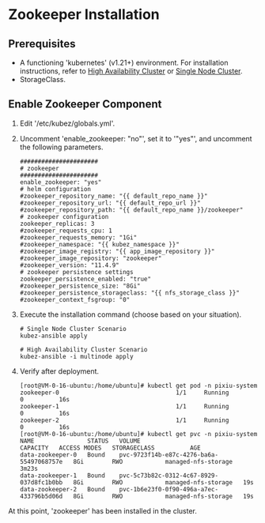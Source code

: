 # Zookeeper Installation

## Prerequisites

- A functioning 'kubernetes' (v1.21+) environment. For installation instructions, refer to [High Availability Cluster](../install/multinode.md) or [Single Node Cluster](../install/all-in-one.md).
- StorageClass.

## Enable Zookeeper Component

1. Edit '/etc/kubez/globals.yml'.

2. Uncomment 'enable_zookeeper: "no"', set it to '"yes"', and uncomment the following parameters.

    ```shell
   ######################
   # zookeeper
   ######################
   enable_zookeeper: "yes"
   # helm configuration
   #zookeeper_repository_name: "{{ default_repo_name }}"
   #zookeeper_repository_url: "{{ default_repo_url }}"
   #zookeeper_repository_path: "{{ default_repo_name }}/zookeeper"
   # zookeeper configuration
   zookeeper_replicas: 3
   #zookeeper_requests_cpu: 1
   #zookeeper_requests_memory: "1Gi"
   #zookeeper_namespace: "{{ kubez_namespace }}"
   #zookeeper_image_registry: "{{ app_image_repository }}"
   #zookeeper_image_repository: "zookeeper"
   #zookeeper_version: "11.4.9"
   # zookeeper persistence settings
   zookeeper_persistence_enabled: "true"
   #zookeeper_persistence_size: "8Gi"
   #zookeeper_persistence_storageclass: "{{ nfs_storage_class }}"
   #zookeeper_context_fsgroup: "0"
    ```

3. Execute the installation command (choose based on your situation).

    ```shell
    # Single Node Cluster Scenario
    kubez-ansible apply

    # High Availability Cluster Scenario
    kubez-ansible -i multinode apply
    ```

4. Verify after deployment.

    ```shell
   [root@VM-0-16-ubuntu:/home/ubuntu]# kubectl get pod -n pixiu-system
   zookeeper-0                                 1/1     Running            0          16s
   zookeeper-1                                 1/1     Running            0          16s
   zookeeper-2                                 1/1     Running            0          16s
   [root@VM-0-16-ubuntu:/home/ubuntu]# kubectl get pvc -n pixiu-system
   NAME               STATUS   VOLUME                                     CAPACITY   ACCESS MODES   STORAGECLASS          AGE
   data-zookeeper-0   Bound    pvc-9723f14b-e87c-4276-ba6a-55497068757e   8Gi        RWO            managed-nfs-storage   3m23s
   data-zookeeper-1   Bound    pvc-5c73b82c-0312-4c67-8929-037d8fc1b0bb   8Gi        RWO            managed-nfs-storage   19s
   data-zookeeper-2   Bound    pvc-1b6e23f0-0f90-496a-a7ec-433796b5d06d   8Gi        RWO            managed-nfs-storage   19s
   ```

At this point, 'zookeeper' has been installed in the cluster.
